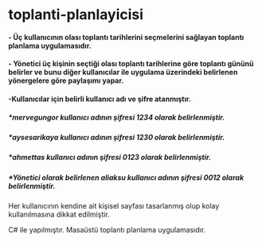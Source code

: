 # toplanti-planlayicisi
#### - Üç kullanıcının olası toplantı tarihlerini seçmelerini sağlayan toplantı planlama uygulamasıdır.
#### - Yönetici üç kişinin seçtiği olası toplantı tarihlerine göre toplantı gününü belirler ve bunu diğer kullanıcılar ile uygulama üzerindeki belirlenen yönergelere göre paylaşımı yapar.
#### -Kullanıcılar için belirli kullanıcı adı ve şifre atanmıştır.

##### *mervegungor kullanıcı adının şifresi 1234 olarak belirlenmiştir.
##### *aysesarikaya kullanıcı adının şifresi 1230 olarak belirlenmiştir.
##### *ahmettas kullanıcı adının şifresi 0123 olarak belirlenmiştir.
##### *Yönetici olarak belirlenen aliaksu kullanıcı adının şifresi 0012 olarak belirlenmiştir.

Her kullanıcının kendine ait kişisel sayfası tasarlanmış olup kolay kullanılmasına dikkat edilmiştir.



C# ile yapılmıştır. Masaüstü toplantı planlama uygulamasıdır.
